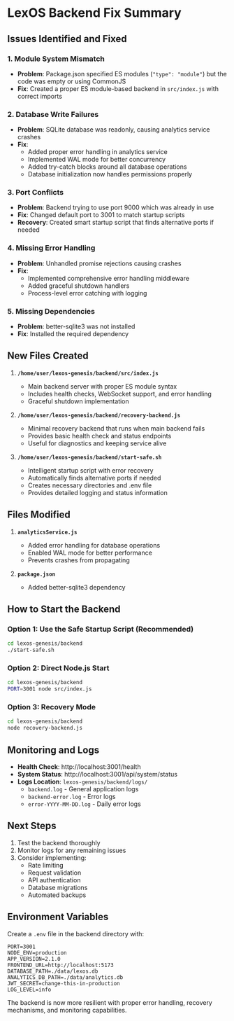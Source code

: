 # LexOS Backend Fix Summary

## Issues Identified and Fixed

### 1. **Module System Mismatch**
- **Problem**: Package.json specified ES modules (`"type": "module"`) but the code was empty or using CommonJS
- **Fix**: Created a proper ES module-based backend in `src/index.js` with correct imports

### 2. **Database Write Failures**
- **Problem**: SQLite database was readonly, causing analytics service crashes
- **Fix**: 
  - Added proper error handling in analytics service
  - Implemented WAL mode for better concurrency
  - Added try-catch blocks around all database operations
  - Database initialization now handles permissions properly

### 3. **Port Conflicts**
- **Problem**: Backend trying to use port 9000 which was already in use
- **Fix**: Changed default port to 3001 to match startup scripts
- **Recovery**: Created smart startup script that finds alternative ports if needed

### 4. **Missing Error Handling**
- **Problem**: Unhandled promise rejections causing crashes
- **Fix**: 
  - Implemented comprehensive error handling middleware
  - Added graceful shutdown handlers
  - Process-level error catching with logging

### 5. **Missing Dependencies**
- **Problem**: better-sqlite3 was not installed
- **Fix**: Installed the required dependency

## New Files Created

1. **`/home/user/lexos-genesis/backend/src/index.js`**
   - Main backend server with proper ES module syntax
   - Includes health checks, WebSocket support, and error handling
   - Graceful shutdown implementation

2. **`/home/user/lexos-genesis/backend/recovery-backend.js`**
   - Minimal recovery backend that runs when main backend fails
   - Provides basic health check and status endpoints
   - Useful for diagnostics and keeping service alive

3. **`/home/user/lexos-genesis/backend/start-safe.sh`**
   - Intelligent startup script with error recovery
   - Automatically finds alternative ports if needed
   - Creates necessary directories and .env file
   - Provides detailed logging and status information

## Files Modified

1. **`analyticsService.js`**
   - Added error handling for database operations
   - Enabled WAL mode for better performance
   - Prevents crashes from propagating

2. **`package.json`**
   - Added better-sqlite3 dependency

## How to Start the Backend

### Option 1: Use the Safe Startup Script (Recommended)
```bash
cd lexos-genesis/backend
./start-safe.sh
```

### Option 2: Direct Node.js Start
```bash
cd lexos-genesis/backend
PORT=3001 node src/index.js
```

### Option 3: Recovery Mode
```bash
cd lexos-genesis/backend
node recovery-backend.js
```

## Monitoring and Logs

- **Health Check**: http://localhost:3001/health
- **System Status**: http://localhost:3001/api/system/status
- **Logs Location**: `lexos-genesis/backend/logs/`
  - `backend.log` - General application logs
  - `backend-error.log` - Error logs
  - `error-YYYY-MM-DD.log` - Daily error logs

## Next Steps

1. Test the backend thoroughly
2. Monitor logs for any remaining issues
3. Consider implementing:
   - Rate limiting
   - Request validation
   - API authentication
   - Database migrations
   - Automated backups

## Environment Variables

Create a `.env` file in the backend directory with:
```env
PORT=3001
NODE_ENV=production
APP_VERSION=2.1.0
FRONTEND_URL=http://localhost:5173
DATABASE_PATH=./data/lexos.db
ANALYTICS_DB_PATH=./data/analytics.db
JWT_SECRET=change-this-in-production
LOG_LEVEL=info
```

The backend is now more resilient with proper error handling, recovery mechanisms, and monitoring capabilities.